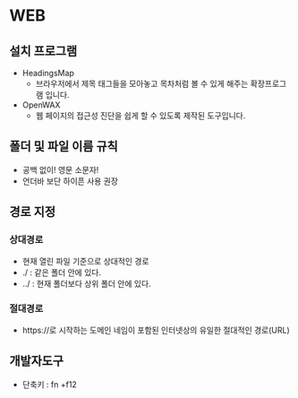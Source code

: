 # WEB
## 설치 프로그램
- HeadingsMap
    - 브라우저에서 제목 태그들을 모아놓고 목차처럼 볼 수 있게 해주는 확장프로그램 입니다.
- OpenWAX
    - 웹 페이지의 접근성 진단을 쉽게 할 수 있도록 제작된 도구입니다.

## 폴더 및 파일 이름 규칙
- 공백 없이! 영문 소문자!
- 언더바 보단 하이픈 사용 권장

## 경로 지정
### 상대경로
- 현재 열린 파일 기준으로 상대적인 경로
- ./ : 같은 폴더 안에 있다.
- ../ : 현재 폴더보다 상위 폴더 안에 있다.

### 절대경로
- https://로 시작하는 도메인 네임이 포함된 인터넷상의 유일한 절대적인 경로(URL)

## 개발자도구
- 단축키 : fn +f12